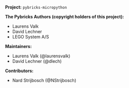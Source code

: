 **Project:** `pybricks-micropython`

**The Pybricks Authors (copyright holders of this project):**
- Laurens Valk
- David Lechner
- LEGO System A/S

**Maintainers:**
- Laurens Valk (@laurensvalk)
- David Lechner (@dlech)

**Contributors:**
- Nard Strijbosch (@NStrijbosch)
